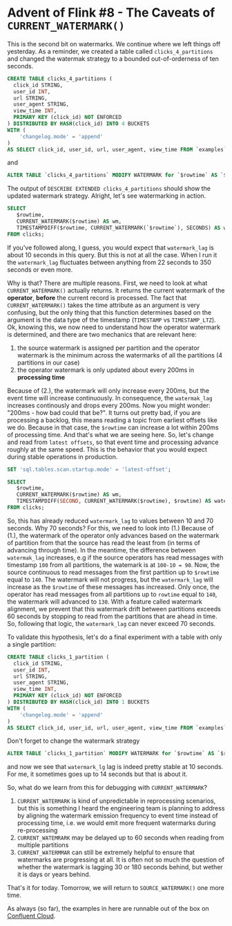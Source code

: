 # Advent of Flink #8 - The Caveats of `CURRENT_WATERMARK()` 

This is the second bit on watermarks. We continue where we left things off yesterday. As a reminder, we created a table 
called `clicks_4_partitions` and changed the watermak strategy to a bounded out-of-orderness of ten seconds. 

```sql
CREATE TABLE clicks_4_partitions (
  click_id STRING, 
  user_id INT, 
  url STRING,
  user_agent STRING,
  view_time INT, 
  PRIMARY KEY (click_id) NOT ENFORCED
) DISTRIBUTED BY HASH(click_id) INTO 4 BUCKETS
WITH (
    'changelog.mode' = 'append'
)
AS SELECT click_id, user_id, url, user_agent, view_time FROM `examples`.`marketplace`.clicks; 
```
and
```sql
ALTER TABLE `clicks_4_partitions` MODIFY WATERMARK for `$rowtime` AS `$rowtime` - INTERVAL '10' SECONDS
``` 

The output of `DESCRIBE EXTENDED clicks_4_partitions` should show the updated watermark strategy. Alright, let's see 
watermarking in action. 

```sql
SELECT 
   $rowtime, 
   CURRENT_WATERMARK($rowtime) AS wm, 
   TIMESTAMPDIFF($rowtime, CURRENT_WATERMARK(`$rowtime`), SECONDS) AS watermark_lag
FROM clicks;
```

If you've followed along, I guess, you would expect that `watermark_lag` is about 10 seconds in this query. But this
is not at all the case. When I run it the `watermark_lag` fluctuates between anything from 22 seconds to 350 seconds or
even more.

Why is that? There are multiple reasons. First, we need to look at what `CURRENT_WATERMARK()` actually returns. It returns
the current watermark of the **operator**, **before** the current record is processed. The fact that `CURRENT_WATERMARK()` 
takes the time attribute as an argument is very confusing, but the only thing that this function determines based on the
argument is the data type of the timestamp (`TIMESTAMP` vs `TIMESTAMP_LTZ`). Ok, knowing this, we now need to understand
how the operator watermark is determined, and there are two mechanics that are relevant here: 
1. the source watermark is assigned per partition and the operator watermark is the minimum across the watermarks of all 
   the partitions (4 partitions in our case)
2. the operator watermark is only updated about every 200ms in **processing time**

Because of (2.), the watermark will only increase every 200ms, but the event time will increase continuously. 
In consequence, the `watermak_lag` increases continously and drops every 200ms. Now you might wonder: "200ms - 
how bad could that be?". It turns out pretty bad, if you are processing a backlog, this means reading a topic from earliest 
offsets like we do. Because in that case, the `$rowtime` can increase a lot within 200ms of processing time. And that's what 
we are seeing here. So, let's change and read from `latest offsets`, so that event time and processing advance roughly at the 
same speed. This is the behavior that you would expect during stable operations in production. 

```sql 
SET 'sql.tables.scan.startup.mode' = 'latest-offset';

SELECT 
   $rowtime, 
   CURRENT_WATERMARK($rowtime) AS wm, 
   TIMESTAMPDIFF(SECOND, CURRENT_WATERMARK($rowtime), $rowtime) AS watermark_lag
FROM clicks;
```
So, this has already reduced `watermark_lag` to values between 10 and 70 seconds. Why 70 seconds? For this, we need to look into
(1.) Because of (1.), the watermark of the operator only advances based on the watermark of partition from that the source has read 
the least from (in terms of advancing through time). In the meantime, the difference between `watermak_lag` increases, e.g if the 
source operators has read messages with timestamp `100` from all partitions, the watemark is at `100-10 = 90`. Now, the source
continuous to read messages from the first partition up to `$rowtime` equal to `140`. The watermark will not progress, but the 
`watermark_lag` will increase as the `$rowtime` of these messages has increased. Only once, the operator has read 
messages from all partitions up to ``rowtime`` equal to `140`, the watermark will advanced to `130`. With a feature called watermark 
alignment, we prevent that this watermark drift between partitions exceeds 60 seconds by stopping to read from the partitions that are 
ahead in time. So, following that logic, the `watermark_lag` can never exceed 70 seconds. 

To validate this hypothesis, let's do a final experiment with a table with only a single partition: 

```sql
CREATE TABLE clicks_1_partition (
  click_id STRING, 
  user_id INT, 
  url STRING,
  user_agent STRING,
  view_time INT, 
  PRIMARY KEY (click_id) NOT ENFORCED
) DISTRIBUTED BY HASH(click_id) INTO 1 BUCKETS
WITH (
    'changelog.mode' = 'append'
)
AS SELECT click_id, user_id, url, user_agent, view_time FROM `examples`.`marketplace`.clicks; 
```
Don't forget to change the watermark strategy
```sql
ALTER TABLE `clicks_1_partition` MODIFY WATERMARK for `$rowtime` AS `$rowtime` - INTERVAL '10' SECONDS;
```
and now we see that ``watermark_lg`` lag is indeed pretty stable at 10 seconds. For me, it sometimes goes up to 14 
seconds but that is about it. 

So, what do we learn from this for debugging with `CURRENT_WATERMARK`?
1. `CURRENT_WATERMARK` is kind of unpredictable in reprocessing scenarios, but this is something I heard the engineering team is
   planning to address by aligning the watermark emission frequency to event time instead of processing time, i.e. 
   we would emit more frequent watermarks during re-processing
2. `CURRENT_WATEMRARK` may be delayed up to 60 seconds when reading from multiple partitions
3. `CURRENT_WATERMMAR` can still be extremely helpful to ensure that watermarks are progressing at all. It is often not
   so much the question of whether the watermark is lagging 30 or 180 seconds behind, but wether it is days or years 
   behind. 

That's it for today. Tomorrow, we will return to `SOURCE_WATERMARK()` one more time. 

As always (so far), the examples in here are runnable out of the box on [Confluent Cloud](https://confluent.cloud).
